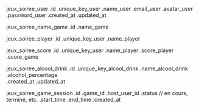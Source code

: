 jeux_soiree_user
    .id
    .unique_key_user
    .name_user
    .email_user
    .avatar_user 
    .password_user
    .created_at
    .updated_at

jeux_soiree_name_game
    .id
    .name_game

jeux_soiree_player
    .id
    .unique_key_user
    .name_player

jeux_soiree_score
    .id
    .unique_key_user
    .name_player
    .score_player
    .score_game

jeux_soiree_alcool_drink
    .id
    .unique_key_alcool_drink
    .name_alcool_drink
    .alcohol_percentage  
    .created_at
    .updated_at

jeux_soiree_game_session
    .id
    .game_id
    .host_user_id
    .status              // en cours, terminé, etc.
    .start_time
    .end_time
    .created_at